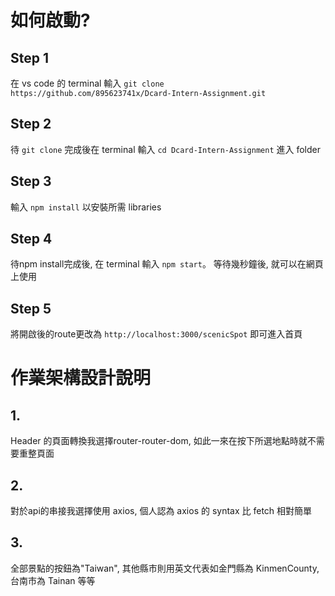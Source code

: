 # 如何啟動?

## Step 1

在 vs code 的 terminal 輸入 `git clone https://github.com/895623741x/Dcard-Intern-Assignment.git`



## Step 2

待 `git clone` 完成後在 terminal 輸入 `cd Dcard-Intern-Assignment` 進入 folder

## Step 3

輸入 `npm install` 以安裝所需 libraries


## Step 4

待npm install完成後, 在 terminal 輸入 `npm start`。 等待幾秒鐘後, 就可以在網頁上使用

## Step 5

將開啟後的route更改為 `http://localhost:3000/scenicSpot` 即可進入首頁

# 作業架構設計說明

## 1. 
Header 的頁面轉換我選擇router-router-dom, 如此一來在按下所選地點時就不需要重整頁面

## 2. 
對於api的串接我選擇使用 axios, 個人認為 axios 的 syntax 比 fetch 相對簡單

## 3.
全部景點的按鈕為"Taiwan", 其他縣市則用英文代表如金門縣為 KinmenCounty, 台南市為 Tainan 等等
